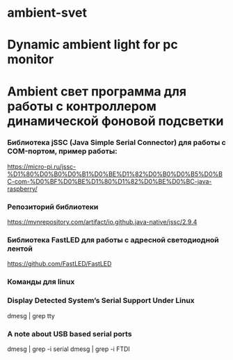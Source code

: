# ambient-svet
# Dynamic ambient light for pc monitor

# Ambient свет программа для работы с контроллером динамической фоновой подсветки

### Библиотека jSSC (Java Simple Serial Connector) для работы с COM-портом, пример работы:
https://micro-pi.ru/jssc-%D1%80%D0%B0%D0%B1%D0%BE%D1%82%D0%B0%D0%B5%D0%BC-com-%D0%BF%D0%BE%D1%80%D1%82%D0%BE%D0%BC-java-raspberry/

### Репозиторий библиотеки
https://mvnrepository.com/artifact/io.github.java-native/jssc/2.9.4

### Библиотека FastLED для работы с адресной светодиодной лентой
https://github.com/FastLED/FastLED

### Команды для linux
### Display Detected System’s Serial Support Under Linux
dmesg | grep tty

### A note about USB based serial ports
dmesg | grep -i serial dmesg | grep -i FTDI
